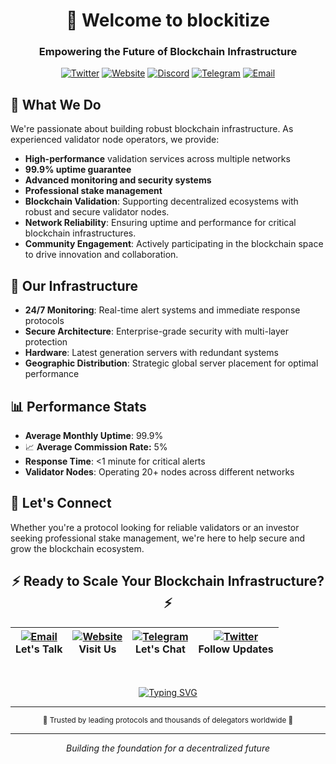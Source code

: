 <div align="center">
  
# 👋 Welcome to blockitize

### Empowering the Future of Blockchain Infrastructure
  
[![Twitter](https://img.shields.io/badge/Twitter-1DA1F2?style=for-the-badge&logo=twitter&logoColor=white)](https://twitter.com/blockitize)
[![Website](https://img.shields.io/badge/Website-FF7139?style=for-the-badge&logo=firefox-browser&logoColor=white)](https://blockitize.com)
[![Discord](https://img.shields.io/badge/Discord-7289DA?style=for-the-badge&logo=discord&logoColor=white)](https://discordapp.com/users/1084659501803773982/)
[![Telegram](https://img.shields.io/badge/Telegram-2CA5E0?style=for-the-badge&logo=telegram&logoColor=white)](https://t.me/blockitize)
[![Email](https://img.shields.io/badge/Email-D14836?style=for-the-badge&logo=gmail&logoColor=white)](mailto:hello@blockitize.com)
</div>

## 🔗 What We Do

We're passionate about building robust blockchain infrastructure. As experienced validator node operators, we provide:

- **High-performance** validation services across multiple networks
- **99.9% uptime guarantee**
- **Advanced monitoring and security systems**
- **Professional stake management**
- **Blockchain Validation**: Supporting decentralized ecosystems with robust and secure validator nodes.
- **Network Reliability**: Ensuring uptime and performance for critical blockchain infrastructures.
- **Community Engagement**: Actively participating in the blockchain space to drive innovation and collaboration.

## 🚀 Our Infrastructure

- **24/7 Monitoring**: Real-time alert systems and immediate response protocols
- **Secure Architecture**: Enterprise-grade security with multi-layer protection
- **Hardware**: Latest generation servers with redundant systems
- **Geographic Distribution**: Strategic global server placement for optimal performance

## 📊 Performance Stats

- **Average Monthly Uptime**: 99.9%
- 📈 **Average Commission Rate:** 5%
- **Response Time**: <1 minute for critical alerts
- **Validator Nodes**: Operating 20+ nodes across different networks

## 🤝 Let's Connect

Whether you're a protocol looking for reliable validators or an investor seeking professional stake management, we're here to help secure and grow the blockchain ecosystem.

<div align="center">

## ⚡ Ready to Scale Your Blockchain Infrastructure? ⚡


| [![Email](https://img.shields.io/badge/Email-D14836?style=for-the-badge&logo=gmail&logoColor=white)](mailto:hello@blockitize.com)<br>Let's Talk | [![Website](https://img.shields.io/badge/Website-000000?style=for-the-badge&logo=safari&logoColor=white)](https://blockitize.com)<br>Visit Us | [![Telegram](https://img.shields.io/badge/Telegram-2CA5E0?style=for-the-badge&logo=telegram&logoColor=white)](https://t.me/blockitize)<br>Let's Chat | [![Twitter](https://img.shields.io/badge/Twitter-1DA1F2?style=for-the-badge&logo=twitter&logoColor=white)](https://twitter.com/blockitize)<br>Follow Updates |
|:---:|:---:|:---:|:---:|


<br />

[![Typing SVG](https://readme-typing-svg.herokuapp.com?font=Fira+Code&pause=1000&color=27F79E&center=true&vCenter=true&width=435&lines=Securing+the+Future+of+Web3;Professional+Validator;24%2F7+Monitoring+%26+Support;Join+the+blockitize)](https://git.io/typing-svg)

---

<sub>🌟 Trusted by leading protocols and thousands of delegators worldwide 🌟</sub>

</div>

---
<div align="center">
  
*Building the foundation for a decentralized future*

</div>
